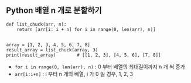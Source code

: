 ## Python 배열 n 개로 분할하기
```
def list_chuck(arr, n):
    return [arr[i: i + n] for i in range(0, len(arr), n)]


array = [1, 2, 3, 4, 5, 6, 7, 8]
result_array = list_chuck(array, 3)
print(result_array)        # [[1, 2, 3], [4, 5, 6], [7, 8]]
```

-   `for i in range(0, len(arr), n)` : 0 부터 배열의 최대길이까지 n 개 씩 증가
-   `arr[i:i+n]` : i 부터 n 개의 배열, i 가 0 일 경우, 1, 2, 3
